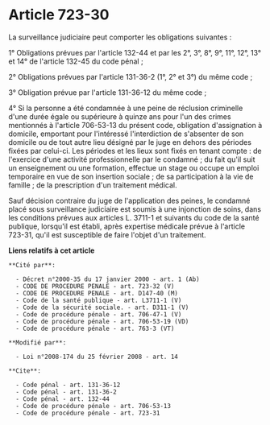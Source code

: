 # Article 723-30

La surveillance judiciaire peut comporter les obligations suivantes : 

1° Obligations prévues par l'article 132-44 et par les 2°, 3°, 8°, 9°, 11°, 12°, 13° et 14° de l'article 132-45 du code
pénal ; 

2° Obligations prévues par l'article 131-36-2 (1°, 2° et 3°) du même code ; 

3° Obligation prévue par l'article 131-36-12 du même code ; 

4° Si la personne a été condamnée à une peine de réclusion criminelle d'une durée égale ou supérieure à quinze ans pour l'un
des crimes mentionnés à l'article 706-53-13 du présent code, obligation d'assignation à domicile, emportant pour l'intéressé
l'interdiction de s'absenter de son domicile ou de tout autre lieu désigné par le juge en dehors des périodes fixées par
celui-ci. Les périodes et les lieux sont fixés en tenant compte : de l'exercice d'une activité professionnelle par le
condamné ; du fait qu'il suit un enseignement ou une formation, effectue un stage ou occupe un emploi temporaire en vue de
son insertion sociale ; de sa participation à la vie de famille ; de la prescription d'un traitement médical. 

Sauf décision contraire du juge de l'application des peines, le condamné placé sous surveillance judiciaire est soumis à une
injonction de soins, dans les conditions prévues aux articles L. 3711-1 et suivants du code de la santé publique, lorsqu'il
est établi, après expertise médicale prévue à l'article 723-31, qu'il est susceptible de faire l'objet d'un traitement.

**Liens relatifs à cet article**

	**Cité par**:

	  - Décret n°2000-35 du 17 janvier 2000 - art. 1 (Ab)
	  - CODE DE PROCEDURE PENALE - art. 723-32 (V)
	  - CODE DE PROCEDURE PENALE - art. D147-40 (M)
	  - Code de la santé publique - art. L3711-1 (V)
	  - Code de la sécurité sociale. - art. D311-1 (V)
	  - Code de procédure pénale - art. 706-47-1 (V)
	  - Code de procédure pénale - art. 706-53-19 (VD)
	  - Code de procédure pénale - art. 763-3 (VT)

	**Modifié par**:

	  - Loi n°2008-174 du 25 février 2008 - art. 14

	**Cite**:

	  - Code pénal - art. 131-36-12
	  - Code pénal - art. 131-36-2
	  - Code pénal - art. 132-44
	  - Code de procédure pénale - art. 706-53-13
	  - Code de procédure pénale - art. 723-31
